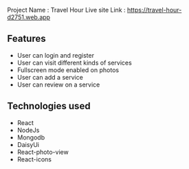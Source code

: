 Project Name : Travel Hour
Live site Link : https://travel-hour-d2751.web.app

## Features

- User can login and register
- User can visit different kinds of services
- Fullscreen mode enabled on photos
- User can add a service
- User can review on a service

## Technologies used

- React
- NodeJs
- Mongodb
- DaisyUi
- React-photo-view
- React-icons
